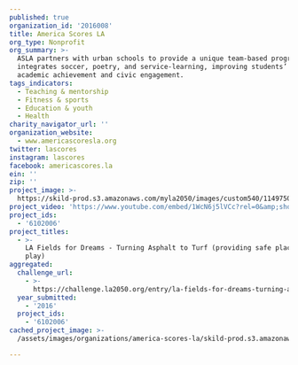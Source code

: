 ```yaml
---
published: true
organization_id: '2016008'
title: America Scores LA
org_type: Nonprofit
org_summary: >-
  ASLA partners with urban schools to provide a unique team-based program that
  integrates soccer, poetry, and service-learning, improving students’ health,
  academic achievement and civic engagement.
tags_indicators:
  - Teaching & mentorship
  - Fitness & sports
  - Education & youth
  - Health
charity_navigator_url: ''
organization_website:
  - www.americascoresla.org
twitter: lascores
instagram: lascores
facebook: americascores.la
ein: ''
zip: ''
project_image: >-
  https://skild-prod.s3.amazonaws.com/myla2050/images/custom540/1149750813741-team90.png
project_video: 'https://www.youtube.com/embed/1WcN6j5lVCc?rel=0&amp;showinfo=0'
project_ids:
  - '6102006'
project_titles:
  - >-
    LA Fields for Dreams - Turning Asphalt to Turf (providing safe places to
    play)
aggregated:
  challenge_url:
    - >-
      https://challenge.la2050.org/entry/la-fields-for-dreams-turning-asphalt-to-turf-providing-safe-places-to-play
  year_submitted:
    - '2016'
  project_ids:
    - '6102006'
cached_project_image: >-
  /assets/images/organizations/america-scores-la/skild-prod.s3.amazonaws.com/myla2050/images/custom540/1149750813741-team90.png

---
```

